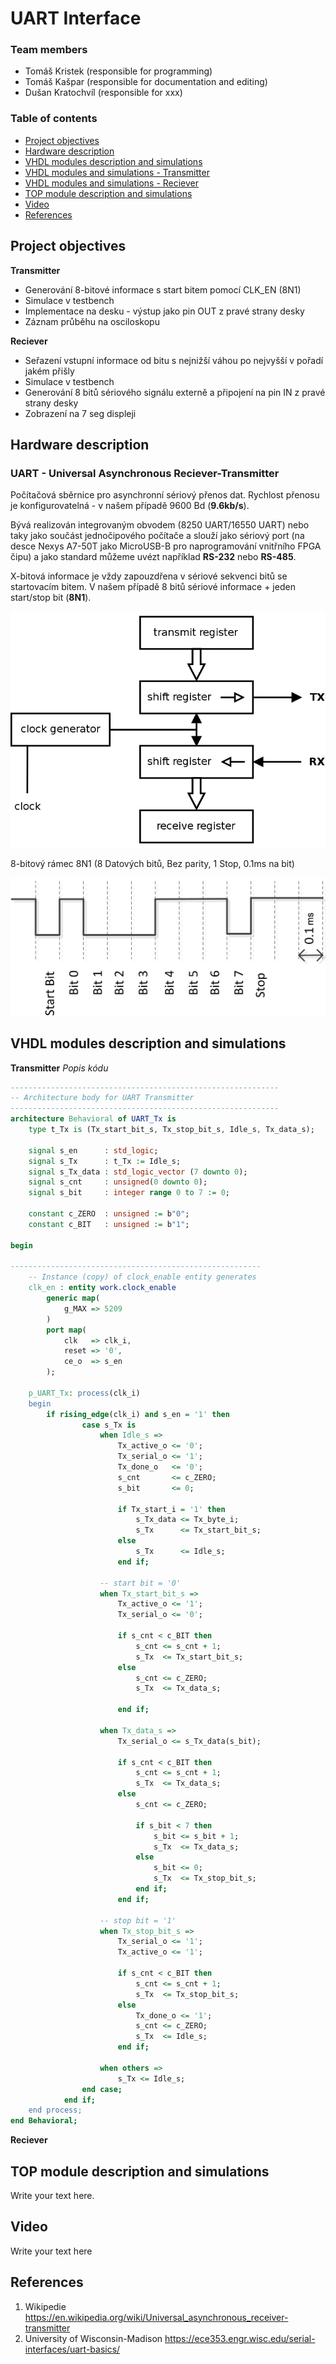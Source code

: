 # UART Interface

### Team members

* Tomáš Kristek (responsible for programming)
* Tomáš Kašpar (responsible for documentation and editing)
* Dušan Kratochvíl (responsible for xxx)

### Table of contents

* [Project objectives](#objectives)
* [Hardware description](#hardware)
* [VHDL modules description and simulations](#modules)
* [VHDL modules and simulations - Transmitter](#transmitter)
* [VHDL modules and simulations - Reciever](#reciever)
* [TOP module description and simulations](#top)
* [Video](#video)
* [References](#references)

<a name="objectives"></a>

## Project objectives

**Transmitter**
* Generování 8-bitové informace s start bitem pomocí CLK_EN (8N1)
* Simulace v testbench
* Implementace na desku - výstup jako pin OUT z pravé strany desky
* Záznam průběhu na osciloskopu


**Reciever**
* Seřazení vstupní informace od bitu s nejnižší váhou po nejvyšší v pořadí jakém přišly
* Simulace v testbench
* Generování 8 bitů sériového signálu externě a připojení na pin IN z pravé strany desky
* Zobrazení na 7 seg displeji

<a name="hardware"></a>

## Hardware description

### UART - Universal Asynchronous Reciever-Transmitter
Počítačová sběrnice pro asynchronní sériový přenos dat. Rychlost přenosu je konfigurovatelná - v našem případě 9600 Bd (**9.6kb/s**).

Bývá realizován integrovaným obvodem (8250 UART/16550 UART) nebo taky jako součást jednočipového počítače a slouží jako sériový port (na desce Nexys A7-50T jako MicroUSB-B pro naprogramování vnitřního FPGA čipu) a jako standard můžeme uvézt například **RS-232** nebo **RS-485**.

X-bitová informace je vždy zapouzdřena v sériové sekvenci bitů se startovacím bitem. V našem případě 8 bitů sériové informace + jeden start/stop bit (**8N1**).

<a name="modules"></a>
![your figure](pictures/SchematicUART.png)


8-bitový rámec 8N1 (8 Datových bitů, Bez parity, 1 Stop, 0.1ms na bit)


![your figure](pictures/DatovyRamec.jpg)


## VHDL modules description and simulations

<a name="transmitter"></a>
**Transmitter**
*Popis kódu*
```vhdl
------------------------------------------------------------
-- Architecture body for UART Transmitter
------------------------------------------------------------
architecture Behavioral of UART_Tx is
    type t_Tx is (Tx_start_bit_s, Tx_stop_bit_s, Idle_s, Tx_data_s);
    
    signal s_en      : std_logic;
    signal s_Tx      : t_Tx := Idle_s;
    signal s_Tx_data : std_logic_vector (7 downto 0);
    signal s_cnt     : unsigned(0 downto 0);
    signal s_bit     : integer range 0 to 7 := 0;
    
    constant c_ZERO  : unsigned := b"0";
    constant c_BIT   : unsigned := b"1";
    
begin

--------------------------------------------------------
    -- Instance (copy) of clock_enable entity generates 
    clk_en : entity work.clock_enable
        generic map(
            g_MAX => 5209
        )
        port map(
            clk   => clk_i,
            reset => '0',
            ce_o  => s_en
        );
     
    p_UART_Tx: process(clk_i)
    begin
        if rising_edge(clk_i) and s_en = '1' then         
                case s_Tx is
                    when Idle_s =>
                        Tx_active_o <= '0';
                        Tx_serial_o <= '1';
                        Tx_done_o   <= '0';
                        s_cnt       <= c_ZERO;
                        s_bit       <= 0;
                    
                        if Tx_start_i = '1' then
                            s_Tx_data <= Tx_byte_i;
                            s_Tx      <= Tx_start_bit_s;
                        else
                            s_Tx      <= Idle_s;
                        end if;
            
                    -- start bit = '0'
                    when Tx_start_bit_s =>
                        Tx_active_o <= '1';
                        Tx_serial_o <= '0';
                        
                        if s_cnt < c_BIT then
                            s_cnt <= s_cnt + 1;
                            s_Tx  <= Tx_start_bit_s;
                        else
                            s_cnt <= c_ZERO;
                            s_Tx  <= Tx_data_s;
                            
                        end if;
                    
                    when Tx_data_s =>
                        Tx_serial_o <= s_Tx_data(s_bit);
                        
                        if s_cnt < c_BIT then
                            s_cnt <= s_cnt + 1;
                            s_Tx  <= Tx_data_s;
                        else
                            s_cnt <= c_ZERO;
                            
                            if s_bit < 7 then
                                s_bit <= s_bit + 1;
                                s_Tx  <= Tx_data_s;
                            else
                                s_bit <= 0;
                                s_Tx  <= Tx_stop_bit_s;
                            end if;                           
                        end if;
                
                    -- stop bit = '1'
                    when Tx_stop_bit_s =>
                        Tx_serial_o <= '1';
                        Tx_active_o <= '1';
                        
                        if s_cnt < c_BIT then
                            s_cnt <= s_cnt + 1;
                            s_Tx  <= Tx_stop_bit_s;
                        else
                            Tx_done_o <= '1';
                            s_cnt <= c_ZERO;
                            s_Tx  <= Idle_s;
                        end if;
                
                    when others =>
                        s_Tx <= Idle_s;   
                end case;
            end if;    
    end process;
end Behavioral;
```

<a name="reciever"></a>
**Reciever**

<a name="top"></a>

## TOP module description and simulations

Write your text here.

<a name="video"></a>

## Video

Write your text here

<a name="references"></a>

## References

1. Wikipedie 
https://en.wikipedia.org/wiki/Universal_asynchronous_receiver-transmitter
2. University of Wisconsin-Madison 
https://ece353.engr.wisc.edu/serial-interfaces/uart-basics/

